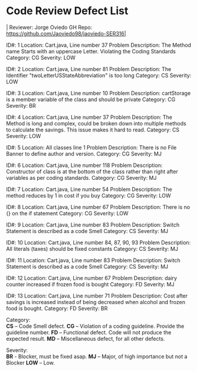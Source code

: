 # Code Review Defect List

| Reviewer: Jorge Oviedo GH Repo: https://github.com/Jaoviedo98/jaoviedo-SER316|

ID#: 1
Location: Cart.java, Line number 37
Problem Description: The Method name Starts with an uppercase Letter. Violating the Coding Standards
Category: CG
Severity: LOW

ID#: 2
Location: Cart.java, Line number 81
Problem Description: The Identifier "twoLetterUSStateAbbreviation" is too long
Category: CS
Severity: LOW

ID#: 3
Location: Cart.java, Line number 10
Problem Description: cartStorage is a member variable of the class and should be private
Category: CG
Severity: BR

ID#: 4
Location: Cart.java, Line number 37
Problem Description: The Method is long and complex, could be broken down into multiple methods to calculate the savings. This issue makes it hard to read.
Category: CS
Severity: LOW

ID#: 5
Location: All classes line 1
Problem Description: There is no File Banner to define author and version.
Category: CG
Severity: MJ

ID#: 6
Location: Cart.java, Line number 118
Problem Description: Constructor of class is at the bottom of the class rather than right after variables as per coding standards.
Category: CG
Severity: MJ

ID#: 7
Location: Cart.java, Line number 54
Problem Description: The method reduces by 1 in cost if you buy 
Category: CG
Severity: LOW

ID#: 8
Location: Cart.java, Line number 67
Problem Description: There is no {} on the if statement
Category: CG
Severity: LOW

ID#: 9
Location: Cart.java, Line number 83
Problem Description: Switch Statement is described as a code Smell
Category: CS
Severity: MJ

ID#: 10
Location: Cart.java, Line number 84, 87, 90, 93
Problem Description: All literals (taxes) should be fixed constants
Category: CS
Severity: MJ

ID#: 11
Location: Cart.java, Line number 83
Problem Description: Switch Statement is described as a code Smell
Category: CS
Severity: MJ

ID#: 12
Location: Cart.java, Line number 67
Problem Description: dairy counter increased if frozen food is bought 
Category: FD
Severity: MJ

ID#: 13
Location: Cart.java, Line number 71
Problem Description: Cost after savings is increased instead of being decreased when alcohol and frozen food is bought.
Category: FD
Severity: BR


Category:        
**CS** – Code Smell defect. 
**CG** – Violation of a coding guideline. Provide the guideline number. 
**FD** – Functional defect. Code will not produce the expected result. 
**MD** – Miscellaneous defect, for all other defects.

Severity:       
**BR** - Blocker, must be fixed asap. 
**MJ** – Major, of high importance but not a Blocker 
**LOW** – Low.